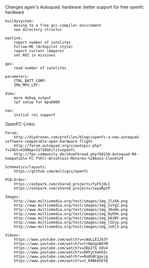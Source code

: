 
Changes again's Autoquad:
	hardware:
		better support für free openfc hardware

	buildysystem:
		moving to a free gcc-compiler-enviroment
		new directory structur

	mavlink:
		report number of satelites
		Follow-ME (Ardupilot style)
		report current (Ampere)
		set ROI in missions

	gps:
		read number of satelites

	parameters:
		CTRL_BATT_COMP: 
		IMU_MPU_LPF: 

	dimu:
		more debug output
		lpf setup for mpu6000

	nav:
		initial roi support



OpenFC-Links:

	Forum:
		http://diydrones.com/profiles/blogs/openfc-a-new-autoquad-software-compatible-open-hardware-flight
		http://forum.autoquad.org/viewtopic.php?f=24&t=4398&p=31716&hilit=openfc
		http://fpv-community.de/showthread.php?60150-Autoquad-M4-kompatible-FC-f%FCr-Brushless-Motoren-%28kein-Clone%29

	Schematics/layouts:
		https://github.com/multigcs/openfc

	PCB-Order:
		https://oshpark.com/shared_projects/FyF5jOLI
		https://oshpark.com/shared_projects/zwyaRptP

	Images:
		http://www.multixmedia.org/test/images/img_JlzXA.png
		http://www.multixmedia.org/test/images/img_IsYgZ.png
		http://www.multixmedia.org/test/images/img_36xHe.png
		http://www.multixmedia.org/test/images/img_NyOhK.png
		http://www.multixmedia.org/test/images/img_661NY.png
		http://www.multixmedia.org/test/images/img_l5Ujp.png
		http://www.multixmedia.org/test/images/img_JvDj3.png

	Videos:
		https://www.youtube.com/watch?v=cWaLLEZJb3Y
		https://www.youtube.com/watch?v=trHpGgnNXYM
		https://www.youtube.com/watch?v=XDp27G_Ods4
		https://www.youtube.com/watch?v=DHYyCXem55c
		https://www.youtube.com/watch?v=Ro8h0Cgqvjg
		https://www.youtube.com/watch?v=2_R4NkkhEYQ





